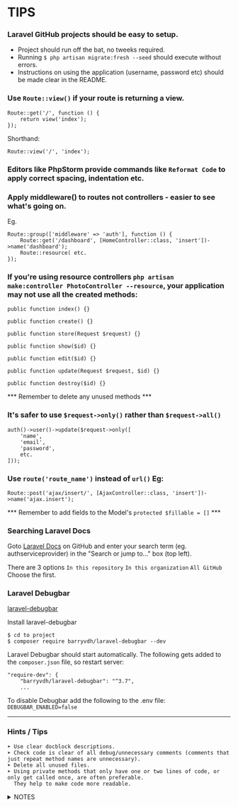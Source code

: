 # TIPS

### Laravel GitHub projects should be easy to setup.
- Project should run off the bat, no tweeks required.
- Running ```$ php artisan migrate:fresh --seed``` should execute without errors.
- Instructions on using the application (username, password etc) should be made clear in the README.

### Use ```Route::view()``` if your route is returning a view.

```
Route::get('/', function () {
    return view('index');
});
```

Shorthand:

```
Route::view('/', 'index');
```

### Editors like PhpStorm provide commands like ```Reformat Code``` to apply correct spacing, indentation etc.

### Apply middleware() to routes not controllers - easier to see what's going on.

Eg.
```
Route::group(['middleware' => 'auth'], function () {
    Route::get('/dashboard', [HomeController::class, 'insert'])->name('dashboard');
    Route::resource( etc.
});
```

### If you're using resource controllers ```php artisan make:controller PhotoController --resource```, your application may not use all the created methods:

```
public function index() {}

public function create() {}

public function store(Request $request) {}

public function show($id) {}

public function edit($id) {}

public function update(Request $request, $id) {}

public function destroy($id) {}
```

*** Remember to delete any unused methods ***

### It's safer to use ```$request->only()``` rather than ```$request->all()```

```
auth()->user()->update($request->only([
    'name',
    'email',
    'password',
    etc.
]));
```

### Use ```route('route_name')``` instead of ```url()``` Eg:
```
Route::post('ajax/insert/', [AjaxController::class, 'insert'])->name('ajax.insert');
```

*** Remember to add fields to the Model's ```protected $fillable = []``` ***

### Searching Laravel Docs

Goto [Laravel Docs](https://github.com/laravel/docs) on GitHub and enter your search term (eg. authserviceprovider) in the "Search or jump to..." box (top left).

There are 3 options ```In this repository``` ```In this organization``` ```All GitHub``` Choose the first.




### Laravel Debugbar

[laravel-debugbar](https://github.com/barryvdh/laravel-debugbar)

Install laravel-debugbar

```shell
$ cd to project
$ composer require barryvdh/laravel-debugbar --dev
```

Laravel Debugbar should start automatically. The following gets added to the `composer.json` file, so restart server:

```shell
"require-dev": {
    "barryvdh/laravel-debugbar": "^3.7",
    ...
```

To disable Debugbar add the following to the .env file: `DEBUGBAR_ENABLED=false`


---

### Hints / Tips

```
➤ Use clear docblock descriptions.
➤ Check code is clear of all debug/unnecessary comments (comments that just repeat method names are unnecessary). 
➤ Delete all unused files.
➤ Using private methods that only have one or two lines of code, or only get called once, are often preferable.
  They help to make code more readable.
```


<details>
<summary>NOTES</summary>

```
::create() uses eloquent and is slow. If you're inserting 100 records, it can only do it by running 100 separate queries.
::insert() can insert the 100 records in 1 query.

insert() doesn't use eloquent, so 'created_at' and 'updated_at' need to be added manually, if required:

'created_at' => now()->toDateTimeString(),
'updated_at' => now()->toDateTimeString(),


$chunks = array_chunk($data, 5000);
foreach ($chunks as $chunk) {
    Product::insert($chunk);
}

*** Check out eager loading and n+1 problem in Laravel Docs. ***

Install laravel-debugbar (set .env/APP_DEBUG=false to disable):
PROJECT_DIR$ composer require barryvdh/laravel-debugbar --dev
```
</details>
